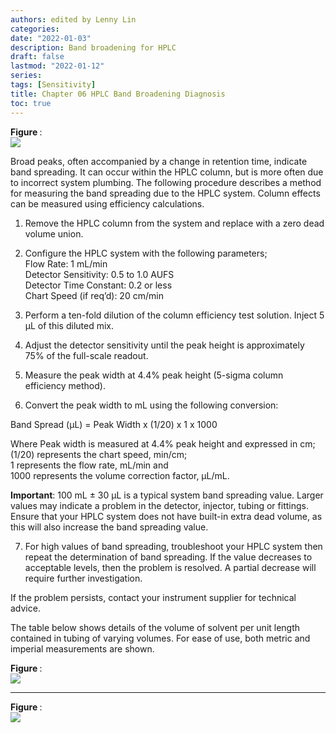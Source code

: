 ```yaml
---
authors: edited by Lenny Lin
categories: 
date: "2022-01-03"
description: Band broadening for HPLC
draft: false
lastmod: "2022-01-12"
series: 
tags: [Sensitivity]
title: Chapter 06 HPLC Band Broadening Diagnosis
toc: true
---
```


<figcaption><b>Figure </b>: </figcaption>
<img src = "/docs/images/"/>



<!--more-->

Broad peaks, often accompanied by a change in retention time, indicate band spreading. It can occur within the HPLC column, but is more often due to incorrect system plumbing. The following procedure describes a method for measuring the band spreading due to the HPLC system. Column effects can be measured using efficiency calculations.  

1. Remove the HPLC column from the system and replace with a zero dead volume union.  

2. Configure the HPLC system with the following parameters;  
Flow Rate: 1 mL/min  
Detector Sensitivity: 0.5 to 1.0 AUFS  
Detector Time Constant: 0.2 or less   
Chart Speed (if req’d): 20 cm/min  

3. Perform a ten-fold dilution of the column efficiency test solution. Inject 5 µL of this diluted mix.  

4. Adjust the detector sensitivity until the peak height is approximately 75% of the full-scale readout.  

5. Measure the peak width at 4.4% peak height (5-sigma column efficiency method).  

6. Convert the peak width to mL using the following conversion:  

Band Spread (µL) = Peak Width x (1/20) x 1 x 1000

Where Peak width is measured at 4.4% peak height and expressed in cm;  
(1/20) represents the chart speed, min/cm;  
1 represents the flow rate, mL/min and   
1000 represents the volume correction factor, µL/mL.  

<b>Important</b>: 100 mL ± 30 µL is a typical system band spreading value. Larger values may indicate a problem in the detector, injector, tubing or fittings. Ensure that your HPLC system does not have built-in extra dead volume, as this will also increase the band spreading value.  

7. For high values of band spreading, troubleshoot your HPLC system then repeat the determination of band spreading. If the value decreases to acceptable levels, then the problem is resolved. A partial decrease will require further investigation.  

If the problem persists, contact your instrument supplier for technical advice.  

The table below shows details of the volume of solvent per unit length contained in tubing of varying volumes. For ease of use, both metric and imperial measurements are shown.  


<figcaption><b>Figure </b>: </figcaption>
<img src = "/docs/images/Screenshot 2022-01-15 154140.png"/>




















____
<figcaption><b>Figure </b>: </figcaption>
<img src = "/docs/images/"/>